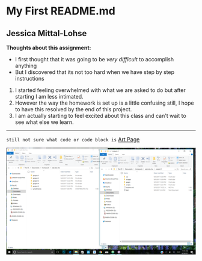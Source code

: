 # My First README.md
## Jessica Mittal-Lohse
**Thoughts about this assignment:**
- I first thought that it was going to be *very difficult* to accomplish anything
- But I discovered that its not too hard when we have step by step instructions


1.  I started feeling overwhelmed with what we are asked to do but after starting I am less intimated.
2. However the way the homework is set up is a little confusing still, I hope to have this resolved by the end of this project.
3. I am actually starting to feel excited about this class and can't wait to see what else we learn.
***
`still not sure what code or code block is`
[Art Page ](https://jessicasageart.wixsite.com/jessicasageart)

![Screenshot of my Directory](./images/screenshot-1.png)
